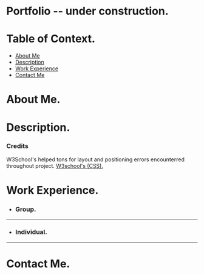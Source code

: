 # Portfolio -- under construction.

# Table of Context.

- [About Me](#about-me)
- [Description](#description)
- [Work Experience](#work-experience)
- [Contact Me](#contact-me)


# About Me.

# Description.

### Credits

W3School's helped tons for layout and positioning errors encounterred throughout project. [W3school's (CSS). ](https://www.w3schools.com/css/css3_backgrounds.asp#:~:text=The%20CSS%20background%2Dsize%20property,two%20keywords%3A%20contain%20or%20cover.)

# Work Experience.

- ### Group.

----------------------

- ### Individual.

------------------------

# Contact Me.


